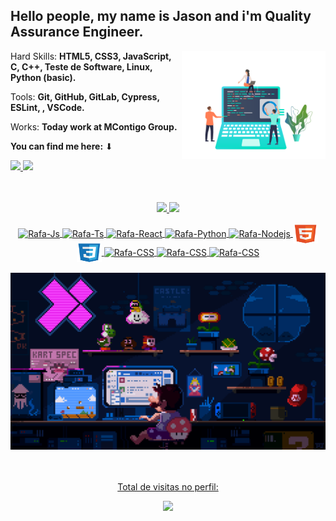## Hello people, my name is Jason and i'm Quality Assurance Engineer.

<img src="img/2.png" width="230px" align="right" alt="Developer">
 
<p align="left">
    Hard Skills: <strong>HTML5, CSS3, JavaScript, C, C++, Teste de Software, Linux, Python (basic). </strong> 
</p> 

<p align="left">
    Tools: <strong>Git, GitHub, GitLab, Cypress, ESLint, , VSCode. </strong> 
</p> 
 
<p align="left">
    Works: <strong>Today work at MContigo Group.</strong>
</p>
 
<p align="left">
    <strong>You can find me here:</strong> ⬇
</p>

<div>
 
<p align="left">
    <a href="mailto:jasonwillyan@hotmail.com" alt="Gmail">
        <img src="https://img.shields.io/badge/-Gmail-1C1C1C?style=for-the-badge&logo=Gmail&logoColor=0061C3"/>
    </a>
    <a href="https://www.linkedin.com/in/jason-willyan/" alt="Linkedin">
        <img src="https://img.shields.io/badge/LinkedIn-1C1C1C?style=for-the-badge&logo=linkedin&logoColor=0061C3"/>
    </a> 
</p>

<div align="center">
    <br /> 
    <br />
    <a href="https://github.com/jasonwillyan"/>
    <img height="180em" src="https://github-readme-stats.vercel.app/api?username=jasonwillyan&show_icons=true&theme=dark&include_all_commits=true&count_private=true"/>
    <img height="180em" src="https://github-readme-stats.vercel.app/api/top-langs/?username=jasonwillyan&layout=compact&langs_count=7&theme=dark"/>
</div>
  
<div style="display: inline_block" align="center" ><br>
    <img align="center" alt="Rafa-Js" height="30" width="40" src="https://cdn.jsdelivr.net/gh/devicons/devicon/icons/c/c-original.svg">
    <img align="center" alt="Rafa-Ts" height="30" width="40" src="https://cdn.jsdelivr.net/gh/devicons/devicon/icons/cplusplus/cplusplus-original.svg">
    <img align="center" alt="Rafa-React" height="30" width="40" src="https://cdn.jsdelivr.net/gh/devicons/devicon/icons/python/python-original.svg">
    <img align="center" alt="Rafa-Python" height="30" width="40" src="https://cdn.jsdelivr.net/gh/devicons/devicon/icons/java/java-original.svg">
    <img align="center" alt="Rafa-Nodejs" height="30" width="40" src="https://cdn.jsdelivr.net/gh/devicons/devicon/icons/nodejs/nodejs-original.svg" />
    <img align="center" alt="Rafa-HTML" height="30" width="40" src="https://raw.githubusercontent.com/devicons/devicon/master/icons/html5/html5-original.svg">
    <img align="center" alt="Rafa-CSS" height="30" width="40" src="https://raw.githubusercontent.com/devicons/devicon/master/icons/css3/css3-original.svg">
    <img align="center" alt="Rafa-CSS" height="30" width="40" src="https://cdn.jsdelivr.net/gh/devicons/devicon/icons/git/git-original.svg">
    <img align="center" alt="Rafa-CSS" height="30" width="40" src="https://cdn.jsdelivr.net/gh/devicons/devicon/icons/github/github-original.svg">
    <img align="center" alt="Rafa-CSS" height="30" width="40" src="https://cdn.jsdelivr.net/gh/devicons/devicon/icons/vscode/vscode-original.svg">
</div>
  
<div align="center">
    <br />
    <img src="img/mario.gif" width="650px"/>
</div>

<div align="center">
    <br />
    <br />
    <p>Total de visitas no perfil:</p>
    <p>
        <img src="https://profile-counter.glitch.me/jasonwillyan/count.svg"/>
    </p>
</div>
